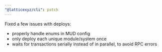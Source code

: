 ```yaml
---
"@latticexyz/cli": patch
---
```


Fixed a few issues with deploys:

- properly handle enums in MUD config
- only deploy each unique module/system once
- waits for transactions serially instead of in parallel, to avoid RPC errors
